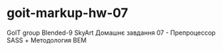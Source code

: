 # goit-markup-hw-07
GoIT group Blended-9 SkyArt Домашнє завдання 07 - Препроцессор SASS + Методология BEM
